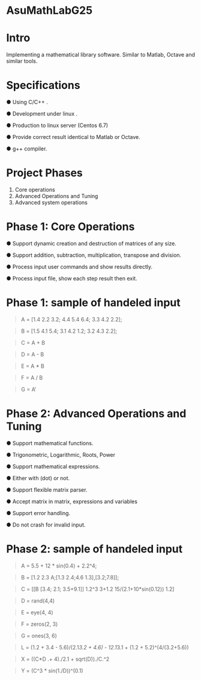 # AsuMathLabG25
# Intro
Implementing a mathematical library software. Similar to Matlab, Octave and similar tools.

# Specifications
● Using C/C++ .

● Development under linux .

● Production to linux server (Centos 6.7)

● Provide correct result identical to Matlab or Octave.

● g++ compiler.


# Project Phases
1. Core operations
2. Advanced Operations and Tuning
3. Advanced system operations

# Phase 1: Core Operations
● Support dynamic creation and destruction of matrices of any size.

● Support addition, subtraction, multiplication, transpose and division.

● Process input user commands and show results directly.

● Process input file, show each step result then exit.


# Phase 1: sample of handeled input
> A = [1.4 2.2 3.2; 4.4 5.4 6.4; 3.3 4.2 2.2];

> B = [1.5 4.1 5.4; 3.1 4.2 1.2; 3.2 4.3 2.2];

> C = A + B

> D = A - B

> E = A * B

> F = A / B

> G = A’


# Phase 2: Advanced Operations and Tuning
● Support mathematical functions.

● Trigonometric, Logarithmic, Roots, Power

● Support mathematical expressions.

● Either with (dot) or not.

● Support flexible matrix parser.


● Accept matrix in matrix, expressions and variables

● Support error handling.

● Do not crash for invalid input.


# Phase 2: sample of handeled input
> A = 5.5 + 12 * sin(0.4) + 2.2^4;

> B = [1.2 2.3 A;[1.3 2.4;4.6 1.3],[3.2;7.8]];

> C = [[B [3.4; 2.1; 3.5+9.1]]
     1.2^3 3+1.2 15/(2.1+10*sin(0.12))  1.2]
     
> D = rand(4,4)

> E = eye(4, 4)

> F = zeros(2, 3)

> G = ones(3, 6)

> L = (1.2 + 3.4 - 5.6)/(2.1*3.2 + 4.6) - 12.1*3.1 + (1.2 + 5.2)^(4/(3.2+5.6))

> X = ((C*D .+ 4)./2.1 + sqrt(D))./C.^2

> Y = (C^3 * sin(1./D))^(0.1)

